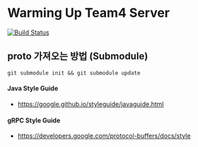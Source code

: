 # Warming Up Team4 Server 

[![Build Status](https://travis-ci.org/depromeet/warming-up-team4-server.svg?branch=develop)](https://travis-ci.org/depromeet/warming-up-team4-server)

## proto 가져오는 방법 (Submodule)
```shell script
git submodule init && git submodule update
```

#### Java Style Guide
* https://google.github.io/styleguide/javaguide.html

#### gRPC Style Guide
* https://developers.google.com/protocol-buffers/docs/style
